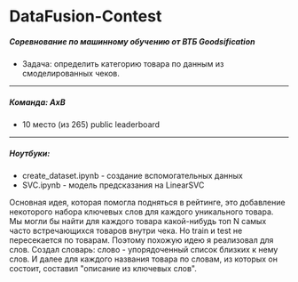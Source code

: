 # DataFusion-Contest
##### Соревнование по машинному обучению от ВТБ Goodsification

- Задача: определить категорию товара по данным из смоделированных чеков.
---
##### Команда: AxB
- 10 место (из 265) public leaderboard
---
##### Ноутбуки:
- create_dataset.ipynb - создание вспомогательных данных 
- SVC.ipynb - модель предсказания на LinearSVC


Основная идея, которая помогла подняться в рейтинге, это добавление некоторого набора ключевых слов для каждого уникального товара.  
Мы могли бы найти для каждого товара какой-нибудь топ N самых часто встречающихся товаров внутри чека. Но train и test не пересекается по товарам. Поэтому похожую идею я реализовал для слов. Создал словарь: слово - упорядоченный список близких к нему слов. И далее для каждого названия товара по словам, из которых он состоит, составил "описание из ключевых слов". 
